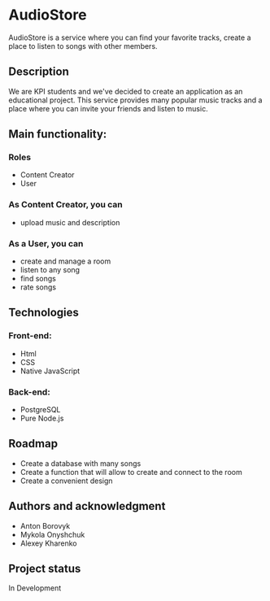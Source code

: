 # AudioStore

AudioStore is a service where you can find your favorite tracks, create a place to listen to songs with other members.

## Description

We are KPI students and we've decided to create an application as an educational project. This service provides many popular music tracks and a place where you can invite your friends and listen to music.

## Main functionality:

  ### Roles
   - Content Creator
   - User
  ### As Content Creator, you can
   - upload music and description

  ### As a User, you can
   - create and manage a room
   - listen to any song
   - find songs 
   - rate songs

## Technologies
 ### Front-end:
  - Html
  - CSS
  - Native JavaScript

 ### Back-end:
  - PostgreSQL
  - Pure Node.js
 
## Roadmap

- Create a database with many songs
- Create a function that will allow to create and connect to the room
- Create a convenient design

## Authors and acknowledgment

- Anton Borovyk
- Mykola Onyshchuk
- Alexey Kharenko

## Project status

In Development
